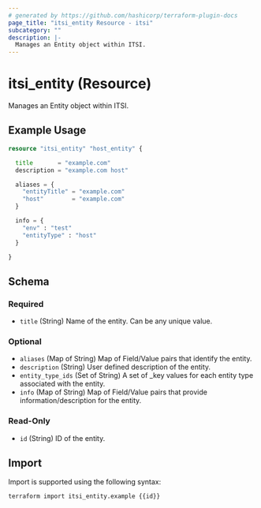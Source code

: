 ```yaml
---
# generated by https://github.com/hashicorp/terraform-plugin-docs
page_title: "itsi_entity Resource - itsi"
subcategory: ""
description: |-
  Manages an Entity object within ITSI.
---
```


# itsi_entity (Resource)

Manages an Entity object within ITSI.

## Example Usage

```terraform
resource "itsi_entity" "host_entity" {

  title       = "example.com"
  description = "example.com host"

  aliases = {
    "entityTitle" = "example.com"
    "host"        = "example.com"
  }

  info = {
    "env" : "test"
    "entityType" : "host"
  }

}
```

<!-- schema generated by tfplugindocs -->
## Schema

### Required

- `title` (String) Name of the entity. Can be any unique value.

### Optional

- `aliases` (Map of String) Map of Field/Value pairs that identify the entity.
- `description` (String) User defined description of the entity.
- `entity_type_ids` (Set of String) A set of _key values for each entity type associated with the entity.
- `info` (Map of String) Map of Field/Value pairs that provide information/description for the entity.

### Read-Only

- `id` (String) ID of the entity.

## Import

Import is supported using the following syntax:

```shell
terraform import itsi_entity.example {{id}}
```
